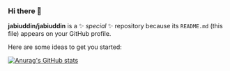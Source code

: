### Hi there 👋


**jabiuddin/jabiuddin** is a ✨ _special_ ✨ repository because its `README.md` (this file) appears on your GitHub profile.

Here are some ideas to get you started:
<!--
- 🔭 I’m currently working on ...
- 🌱 I’m currently learning ...
- 👯 I’m looking to collaborate on ...
- 🤔 I’m looking for help with ...
- 💬 Ask me about ...
- 📫 How to reach me: ...
- 😄 Pronouns: ...
- ⚡ Fun fact: ... 
- ![Anurag's GitHub stats](https://github-readme-stats.vercel.app/api?username=jabiuddin&show_icons=true&theme=radical)

-->


[![Anurag's GitHub stats](https://github-readme-stats.vercel.app/api?username=jabiuddin)](https://github.com/anuraghazra/github-readme-stats)




